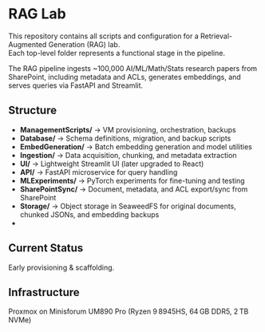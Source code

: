 # RAG Lab  

This repository contains all scripts and configuration for a Retrieval-Augmented Generation (RAG) lab.  
Each top-level folder represents a functional stage in the pipeline.  

The RAG pipeline ingests ~100,000 AI/ML/Math/Stats research papers from SharePoint, including metadata and ACLs, generates embeddings, and serves queries via FastAPI and Streamlit.  

## Structure  

- **ManagementScripts/** → VM provisioning, orchestration, backups  
- **Database/** → Schema definitions, migration, and backup scripts  
- **EmbedGeneration/** → Batch embedding generation and model utilities  
- **Ingestion/** → Data acquisition, chunking, and metadata extraction  
- **UI/** → Lightweight Streamlit UI (later upgraded to React)  
- **API/** → FastAPI microservice for query handling  
- **MLExperiments/** → PyTorch experiments for fine-tuning and testing  
- **SharePointSync/** → Document, metadata, and ACL export/sync from SharePoint  
- **Storage/** → Object storage in SeaweedFS for original documents, chunked JSONs, and embedding backups
- 
## Current Status  
Early provisioning & scaffolding. 
## Infrastructure
Proxmox on Minisforum UM890 Pro (Ryzen 9 8945HS, 64 GB DDR5, 2 TB NVMe) 
